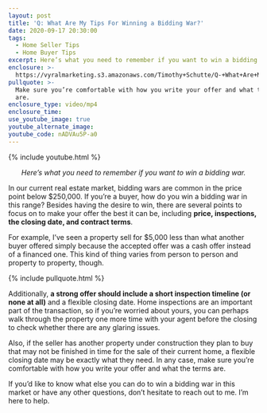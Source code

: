 ```yaml
---
layout: post
title: 'Q: What Are My Tips For Winning a Bidding War?'
date: 2020-09-17 20:30:00
tags:
  - Home Seller Tips
  - Home Buyer Tips
excerpt: Here’s what you need to remember if you want to win a bidding war.
enclosure: >-
  https://vyralmarketing.s3.amazonaws.com/Timothy+Schutte/Q-+What+Are+My+Tips+For+Winning+a+Bidding+War_.mp4
pullquote: >-
  Make sure you’re comfortable with how you write your offer and what the terms
  are.
enclosure_type: video/mp4
enclosure_time:
use_youtube_image: true
youtube_alternate_image:
youtube_code: nADVAu5P-a0
---
```


{% include youtube.html %}&nbsp;

<p style="text-align: center;"><em>Here’s what you need to remember if you want to win a bidding war.<p style="text-align: center;"></em></p>

In our current real estate market, bidding wars are common in the price point below $250,000. If you’re a buyer, how do you win a bidding war in this range? Besides having the desire to win, there are several points to focus on to make your offer the best it can be, including **price, inspections, the closing date, and contract terms**.

For example, I’ve seen a property sell for $5,000 less than what another buyer offered simply because the accepted offer was a cash offer instead of a financed one. This kind of thing varies from person to person and property to property, though.

{% include pullquote.html %}

Additionally, **a strong offer should include a short inspection timeline (or none at all)** and a flexible closing date. Home inspections are an important part of the transaction, so if you’re worried about yours, you can perhaps walk through the property one more time with your agent before the closing to check whether there are any glaring issues.

Also, if the seller has another property under construction they plan to buy that may not be finished in time for the sale of their current home, a flexible closing date may be exactly what they need. In any case, make sure you’re comfortable with how you write your offer and what the terms are.

If you’d like to know what else you can do to win a bidding war in this market or have any other questions, don’t hesitate to reach out to me. I’m here to help.